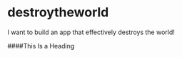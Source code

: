 # destroytheworld
I want to build an app that effectively destroys the world!

####This Is a Heading
